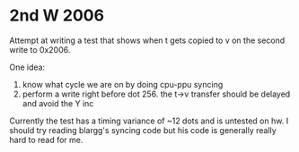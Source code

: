 # 2nd W 2006
Attempt at writing a test that shows when t gets copied to v on the second write to 0x2006.

One idea:

1. know what cycle we are on by doing cpu-ppu syncing
2. perform a write right before dot 256. the t->v transfer should be delayed and avoid the Y inc



Currently the test has a timing variance of ~12 dots and is untested on hw. I should try reading blargg's syncing code but his code is generally really hard to read for me.
